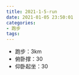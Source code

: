 ```yaml
---
title: 2021-1-5-run
date: 2021-01-05 23:50:01
categories: 
- 跑步
tags:
---
```


- 跑步：3km
- 俯卧撑：30
- 仰卧起坐：30
